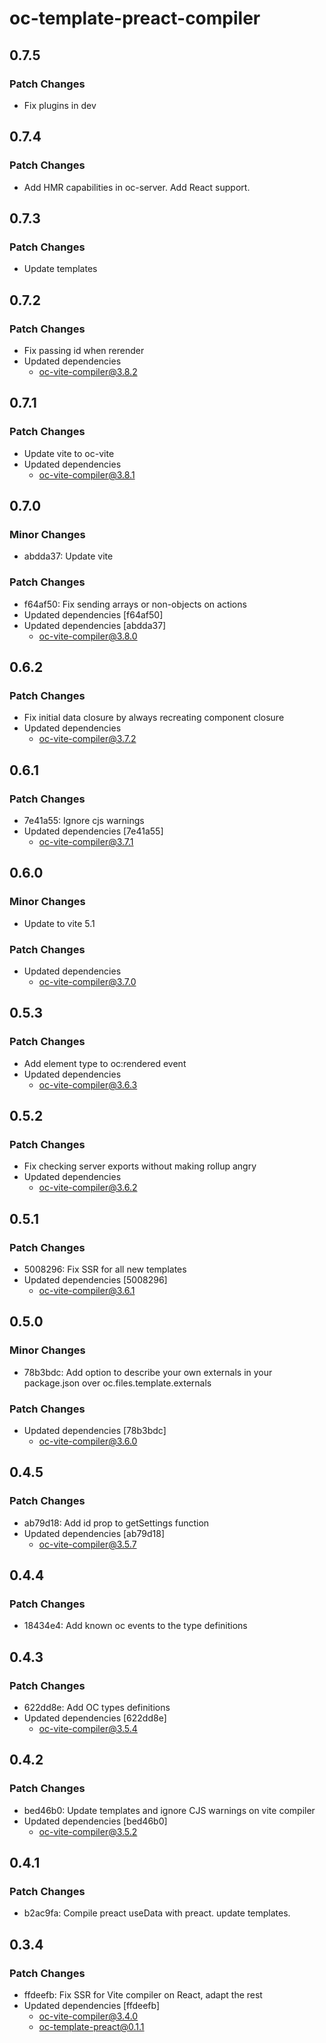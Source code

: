 # oc-template-preact-compiler

## 0.7.5

### Patch Changes

- Fix plugins in dev

## 0.7.4

### Patch Changes

- Add HMR capabilities in oc-server. Add React support.

## 0.7.3

### Patch Changes

- Update templates

## 0.7.2

### Patch Changes

- Fix passing id when rerender
- Updated dependencies
  - oc-vite-compiler@3.8.2

## 0.7.1

### Patch Changes

- Update vite to oc-vite
- Updated dependencies
  - oc-vite-compiler@3.8.1

## 0.7.0

### Minor Changes

- abdda37: Update vite

### Patch Changes

- f64af50: Fix sending arrays or non-objects on actions
- Updated dependencies [f64af50]
- Updated dependencies [abdda37]
  - oc-vite-compiler@3.8.0

## 0.6.2

### Patch Changes

- Fix initial data closure by always recreating component closure
- Updated dependencies
  - oc-vite-compiler@3.7.2

## 0.6.1

### Patch Changes

- 7e41a55: Ignore cjs warnings
- Updated dependencies [7e41a55]
  - oc-vite-compiler@3.7.1

## 0.6.0

### Minor Changes

- Update to vite 5.1

### Patch Changes

- Updated dependencies
  - oc-vite-compiler@3.7.0

## 0.5.3

### Patch Changes

- Add element type to oc:rendered event
- Updated dependencies
  - oc-vite-compiler@3.6.3

## 0.5.2

### Patch Changes

- Fix checking server exports without making rollup angry
- Updated dependencies
  - oc-vite-compiler@3.6.2

## 0.5.1

### Patch Changes

- 5008296: Fix SSR for all new templates
- Updated dependencies [5008296]
  - oc-vite-compiler@3.6.1

## 0.5.0

### Minor Changes

- 78b3bdc: Add option to describe your own externals in your package.json over oc.files.template.externals

### Patch Changes

- Updated dependencies [78b3bdc]
  - oc-vite-compiler@3.6.0

## 0.4.5

### Patch Changes

- ab79d18: Add id prop to getSettings function
- Updated dependencies [ab79d18]
  - oc-vite-compiler@3.5.7

## 0.4.4

### Patch Changes

- 18434e4: Add known oc events to the type definitions

## 0.4.3

### Patch Changes

- 622dd8e: Add OC types definitions
- Updated dependencies [622dd8e]
  - oc-vite-compiler@3.5.4

## 0.4.2

### Patch Changes

- bed46b0: Update templates and ignore CJS warnings on vite compiler
- Updated dependencies [bed46b0]
  - oc-vite-compiler@3.5.2

## 0.4.1

### Patch Changes

- b2ac9fa: Compile preact useData with preact. update templates.

## 0.3.4

### Patch Changes

- ffdeefb: Fix SSR for Vite compiler on React, adapt the rest
- Updated dependencies [ffdeefb]
  - oc-vite-compiler@3.4.0
  - oc-template-preact@0.1.1
